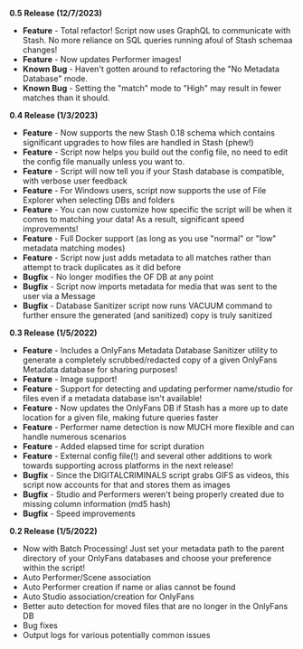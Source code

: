 **0.5 Release (12/7/2023)**
-  **Feature** - Total refactor! Script now uses GraphQL to communicate with Stash. No more reliance on SQL queries running afoul of Stash schemaa changes!
-  **Feature** - Now updates Performer images!
-  **Known Bug** - Haven't gotten around to refactoring the "No Metadata Database" mode.
-  **Known Bug** - Setting the "match" mode to "High" may result in fewer matches than it should.

**0.4 Release (1/3/2023)**
-  **Feature** - Now supports the new Stash 0.18 schema which contains significant upgrades to how files are handled in Stash (phew!)
-  **Feature** - Script now helps you build out the config file, no need to edit the config file manually unless you want to.
-  **Feature** - Script will now tell you if your Stash database is compatible, with verbose user feedback
-  **Feature** - For Windows users, script now supports the use of File Explorer when selecting DBs and folders
-  **Feature** - You can now customize how specific the script will be when it comes to matching your data! As a result, significant speed improvements!
-  **Feature** - Full Docker support (as long as you use "normal" or "low" metadata matching modes)
-  **Feature** - Script now just adds metadata to all matches rather than attempt to track duplicates as it did before
-  **Bugfix**  - No longer modifies the OF DB at any point
-  **Bugfix**  - Script now imports metadata for media that was sent to the user via a Message
-  **Bugfix**  - Database Sanitizer script now runs VACUUM command to further ensure the generated (and sanitized) copy is truly sanitized

**0.3 Release (1/5/2022)**
-  **Feature** - Includes a OnlyFans Metadata Database Sanitizer utility to generate a completely scrubbed/redacted copy of a given OnlyFans Metadata database for sharing purposes!
-  **Feature** - Image support!
-  **Feature** - Support for detecting and updating performer name/studio for files even if a metadata database isn't available!
-  **Feature** - Now updates the OnlyFans DB if Stash has a more up to date location for a given file, making future queries faster
-  **Feature** - Performer name detection is now MUCH more flexible and can handle numerous scenarios 
-  **Feature** - Added elapsed time for script duration
-  **Feature** - External config file(!) and several other additions to work towards supporting across platforms in the next release!
-  **Bugfix** - Since the DIGITALCRIMINALS script grabs GIFS as videos, this script now accounts for that and stores them as images
-  **Bugfix** - Studio and Performers weren't being properly created due to missing column information (md5 hash)
-  **Bugfix** - Speed improvements

**0.2 Release (1/5/2022)**
- Now with Batch Processing! Just set your metadata path to the parent directory of your OnlyFans databases and choose your preference within the script!
- Auto Performer/Scene association
- Auto Performer creation if name or alias cannot be found
- Auto Studio association/creation for OnlyFans
- Better auto detection for moved files that are no longer in the OnlyFans DB
- Bug fixes
- Output logs for various potentially common issues
